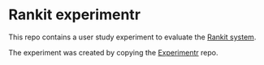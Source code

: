 # Rankit experimentr
 This repo contains a user study experiment to evaluate the [Rankit system](https://github.com/RankerToolWebsite/myRanker).

The experiment was created by copying the [Experimentr](https://github.com/codementum/experimentr) repo.
